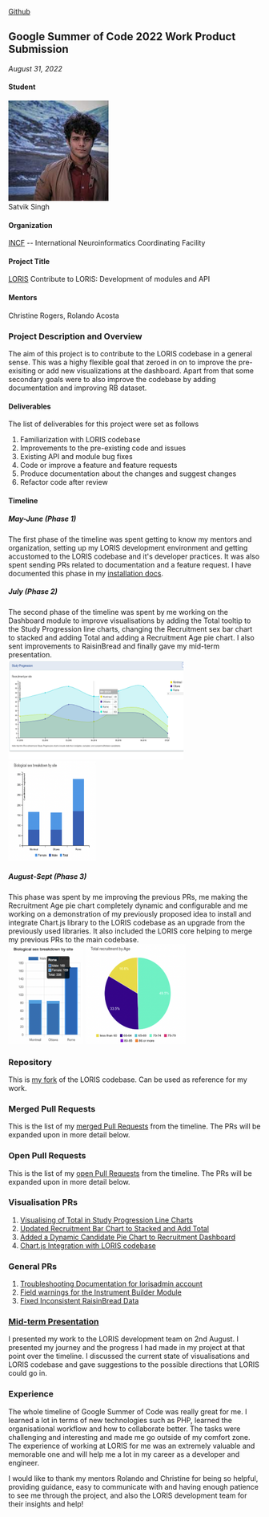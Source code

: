 
[Github](https://github.com/satvik-tha-god)

## Google Summer of Code 2022 Work Product Submission
_August 31, 2022_

#### Student

![Satvik's picture](./assets/satvik.jpeg)
<br>
Satvik Singh

#### Organization
[INCF](https://www.incf.org/) -- International Neuroinformatics Coordinating Facility

#### Project Title
[LORIS](http://loris.ca/) Contribute to LORIS: Development of modules and API

#### Mentors
Christine Rogers, Rolando Acosta

### Project Description and Overview
The aim of this project is to contribute to the LORIS codebase in a general sense. This was a highy flexible goal that zeroed in on to improve the pre-exisiting or add new visualizations at the dashboard. Apart from that some secondary goals were to also improve the codebase by adding documentation and improving RB dataset.

#### Deliverables
The list of deliverables for this project were set as follows

1. Familiarization with LORIS codebase
2. Improvements to the pre-existing code and issues
3. Existing API and module bug fixes
4. Code or improve a feature and feature requests
5. Produce documentation about the changes and suggest changes
6. Refactor code after review

#### Timeline
##### May-June (Phase 1)
The first phase of the timeline was spent getting to know my mentors and organization, setting up my LORIS development environment and getting accustomed to the LORIS codebase and it's developer practices. It was also spent sending PRs related to documentation and a feature request. I have documented this phase in my [installation docs](https://docs.google.com/document/d/1jQgLcAe8jtR0fcNpp6PviUSJEwk8ohe9OwUDL-XlC5g/edit#heading=h.tbc3dftyfoi3). 

##### July (Phase 2)
The second phase of the timeline was spent by me working on the Dashboard module to improve visualisations by adding the Total tooltip to the Study Progression line charts, changing the Recruitment sex bar chart to stacked and adding Total and adding a Recruitment Age pie chart. I also sent improvements to RaisinBread and finally gave my mid-term presentation. 
<br>
<img src="./assets/1.png" alt="study progression" height="200" width="350"/>
<img src="./assets/2.png" alt="stacked recruitment" height="200" width="175"/>
##### August-Sept (Phase 3)
This phase was spent by me improving the previous PRs, me making the Recruitment Age pie chart completely dynamic and configurable and me working on a demonstration of my previously proposed idea to install and integrate Chart.js library to the LORIS codebase as an upgrade from the previously used libraries. It also included the LORIS core helping to merge my previous PRs to the main codebase. 
<br>
<img src="./assets/4.png" alt="chart.js overlapping" height="200" width="150"/>
<img src="./assets/3.png" alt="dynamic" height="200" width="200"/>

### Repository 
This is [my fork](https://github.com/satvik-tha-god/Loris) of the LORIS codebase. Can be used as reference for my work.

### Merged Pull Requests
This is the list of my [merged Pull Requests](https://github.com/aces/Loris/pulls?q=is%3Apr+author%3Asatvik-tha-god+is%3Amerged) from the timeline. The PRs will be expanded upon in more detail below.

### Open Pull Requests
This is the list of my [open Pull Requests](https://github.com/aces/Loris/pulls?q=is%3Apr+author%3Asatvik-tha-god+is%3Aopen) from the timeline. The PRs will be expanded upon in more detail below.  

### Visualisation PRs
1. [Visualising of Total in Study Progression Line Charts](https://github.com/aces/Loris/pull/8123)
2. [Updated Recruitment Bar Chart to Stacked and Add Total](https://github.com/aces/Loris/pull/8125)
3. [Added a Dynamic Candidate Pie Chart to Recruitment Dashboard](https://github.com/aces/Loris/pull/8134)
4. [Chart.js Integration with LORIS codebase](https://github.com/aces/Loris/pull/8163)

### General PRs
1. [Troubleshooting Documentation for lorisadmin account](https://github.com/aces/Loris/pull/8102)
2. [Field warnings for the Instrument Builder Module](https://github.com/aces/Loris/pull/8112)
3. [Fixed Inconsistent RaisinBread Data](https://github.com/aces/Loris/pull/8146)

### [Mid-term Presentation](https://docs.google.com/presentation/d/1fF7ZHcIpD1Y0gDhTJqOvjX1veF6dDzgSCsWcyaeq_l0/edit#slide=id.p)
I presented my work to the LORIS development team on 2nd August. I presented my journey and the progress I had made in my project at that point over the timeline. I discussed the current state of visualisations and LORIS codebase and gave suggestions to the possible directions that LORIS could go in.

### Experience
The whole timeline of Google Summer of Code was really great for me. I learned a lot in terms of new technologies such as PHP, learned the organisational workflow and how to collaborate better. The tasks were challenging and interesting and made me go outside of my comfort zone. The experience of working at LORIS for me was an extremely valuable and memorable one and will help me a lot in my career as a developer and engineer. 

I would like to thank my mentors Rolando and Christine for being so helpful, providing guidance, easy to communicate with and having enough patience to see me through the project, and also the LORIS development team for their insights and help!
